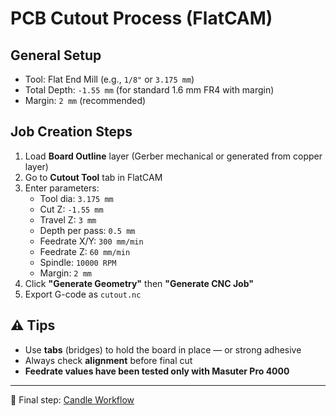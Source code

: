 # PCB Cutout Process (FlatCAM)

## General Setup
- Tool: Flat End Mill (e.g., `1/8"` or `3.175 mm`)
- Total Depth: `-1.55 mm` (for standard 1.6 mm FR4 with margin)
- Margin: `2 mm` (recommended)

## Job Creation Steps
1. Load **Board Outline** layer (Gerber mechanical or generated from copper layer)
2. Go to **Cutout Tool** tab in FlatCAM
3. Enter parameters:
   - Tool dia: `3.175 mm`
   - Cut Z: `-1.55 mm`
   - Travel Z: `3 mm`
   - Depth per pass: `0.5 mm`
   - Feedrate X/Y: `300 mm/min`
   - Feedrate Z: `60 mm/min`
   - Spindle: `10000 RPM`
   - Margin: `2 mm`
4. Click **"Generate Geometry"** then **"Generate CNC Job"**
5. Export G-code as `cutout.nc`

## ⚠️ Tips
- Use **tabs** (bridges) to hold the board in place — or strong adhesive
- Always check **alignment** before final cut
- **Feedrate values have been tested only with Masuter Pro 4000**

---

🏁 Final step: [Candle Workflow](./candle.md)
